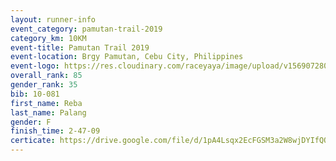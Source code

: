 ```yaml
---
layout: runner-info 
event_category: pamutan-trail-2019 
category_km: 10KM 
event-title: Pamutan Trail 2019 
event-location: Brgy Pamutan, Cebu City, Philippines 
event-logo: https://res.cloudinary.com/raceyaya/image/upload/v1569072806/logo/pamutan-trail_d8abrj.jpg 
overall_rank: 85
gender_rank: 35
bib: 10-081
first_name: Reba
last_name: Palang
gender: F
finish_time: 2-47-09
certicate: https://drive.google.com/file/d/1pA4Lsqx2EcFGSM3a2W8wjDYIfQOxbhmK/view?usp=sharing
---
```

